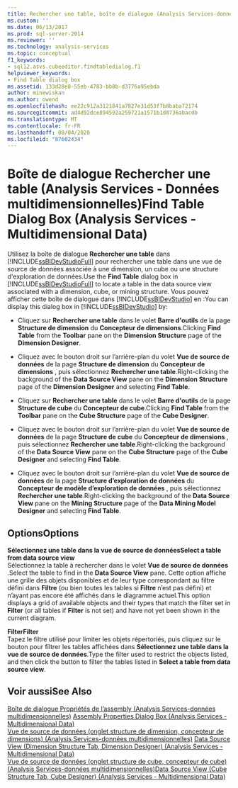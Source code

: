 ```yaml
---
title: Rechercher une table, boîte de dialogue (Analysis Services-données multidimensionnelles) | Microsoft Docs
ms.custom: ''
ms.date: 06/13/2017
ms.prod: sql-server-2014
ms.reviewer: ''
ms.technology: analysis-services
ms.topic: conceptual
f1_keywords:
- sql12.asvs.cubeeditor.findtabledialog.f1
helpviewer_keywords:
- Find Table dialog box
ms.assetid: 133d28e8-55eb-4783-bb8b-d3776a95ebda
author: minewiskan
ms.author: owend
ms.openlocfilehash: ee22c912a3121841a7827e31d53f7b8baba72174
ms.sourcegitcommit: ad4d92dce894592a259721a1571b1d8736abacdb
ms.translationtype: MT
ms.contentlocale: fr-FR
ms.lasthandoff: 08/04/2020
ms.locfileid: "87602434"
---
```

# <a name="find-table-dialog-box-analysis-services---multidimensional-data"></a><span data-ttu-id="f78f0-102">Boîte de dialogue Rechercher une table (Analysis Services - Données multidimensionnelles)</span><span class="sxs-lookup"><span data-stu-id="f78f0-102">Find Table Dialog Box (Analysis Services - Multidimensional Data)</span></span>
  <span data-ttu-id="f78f0-103">Utilisez la boîte de dialogue **Rechercher une table** dans [!INCLUDE[ssBIDevStudioFull](../includes/ssbidevstudiofull-md.md)] pour rechercher une table dans une vue de source de données associée à une dimension, un cube ou une structure d'exploration de données.</span><span class="sxs-lookup"><span data-stu-id="f78f0-103">Use the **Find Table** dialog box in [!INCLUDE[ssBIDevStudioFull](../includes/ssbidevstudiofull-md.md)] to locate a table in the data source view associated with a dimension, cube, or mining structure.</span></span> <span data-ttu-id="f78f0-104">Vous pouvez afficher cette boîte de dialogue dans [!INCLUDE[ssBIDevStudio](../includes/ssbidevstudio-md.md)] en :</span><span class="sxs-lookup"><span data-stu-id="f78f0-104">You can display this dialog box in [!INCLUDE[ssBIDevStudio](../includes/ssbidevstudio-md.md)] by:</span></span>  
  
-   <span data-ttu-id="f78f0-105">Cliquez sur **Rechercher une table** dans le volet **Barre d'outils** de la page **Structure de dimension** du **Concepteur de dimensions**.</span><span class="sxs-lookup"><span data-stu-id="f78f0-105">Clicking **Find Table** from the **Toolbar** pane on the **Dimension Structure** page of the **Dimension Designer**.</span></span>  
  
-   <span data-ttu-id="f78f0-106">Cliquez avec le bouton droit sur l’arrière-plan du volet **Vue de source de données** de la page **Structure de dimension** du **Concepteur de dimensions** , puis sélectionnez **Rechercher une table**.</span><span class="sxs-lookup"><span data-stu-id="f78f0-106">Right-clicking the background of the **Data Source View** pane on the **Dimension Structure** page of the **Dimension Designer** and selecting **Find Table**.</span></span>  
  
-   <span data-ttu-id="f78f0-107">Cliquez sur **Rechercher une table** dans le volet **Barre d'outils** de la page **Structure de cube** du **Concepteur de cube**.</span><span class="sxs-lookup"><span data-stu-id="f78f0-107">Clicking **Find Table** from the **Toolbar** pane on the **Cube Structure** page of the **Cube Designer**.</span></span>  
  
-   <span data-ttu-id="f78f0-108">Cliquez avec le bouton droit sur l’arrière-plan du volet **Vue de source de données** de la page **Structure de cube** du **Concepteur de dimensions** , puis sélectionnez **Rechercher une table**.</span><span class="sxs-lookup"><span data-stu-id="f78f0-108">Right-clicking the background of the **Data Source View** pane on the **Cube Structure** page of the **Cube Designer** and selecting **Find Table**.</span></span>  
  
-   <span data-ttu-id="f78f0-109">Cliquez avec le bouton droit sur l’arrière-plan du volet **Vue de source de données** de la page **Structure d’exploration de données** du **Concepteur de modèle d’exploration de données** , puis sélectionnez **Rechercher une table**.</span><span class="sxs-lookup"><span data-stu-id="f78f0-109">Right-clicking the background of the **Data Source View** pane on the **Mining Structure** page of the **Data Mining Model Designer** and selecting **Find Table**.</span></span>  
  
## <a name="options"></a><span data-ttu-id="f78f0-110">Options</span><span class="sxs-lookup"><span data-stu-id="f78f0-110">Options</span></span>  
 <span data-ttu-id="f78f0-111">**Sélectionnez une table dans la vue de source de données**</span><span class="sxs-lookup"><span data-stu-id="f78f0-111">**Select a table from data source view**</span></span>  
 <span data-ttu-id="f78f0-112">Sélectionnez la table à rechercher dans le volet **Vue de source de données** .</span><span class="sxs-lookup"><span data-stu-id="f78f0-112">Select the table to find in the **Data Source View** pane.</span></span> <span data-ttu-id="f78f0-113">Cette option affiche une grille des objets disponibles et de leur type correspondant au filtre défini dans **Filtre** (ou bien toutes les tables si **Filtre** n’est pas défini) et n’ayant pas encore été affichés dans le diagramme actuel.</span><span class="sxs-lookup"><span data-stu-id="f78f0-113">This option displays a grid of available objects and their types that match the filter set in **Filter** (or all tables if **Filter** is not set) and have not yet been shown in the current diagram.</span></span>  
  
 <span data-ttu-id="f78f0-114">**Filter**</span><span class="sxs-lookup"><span data-stu-id="f78f0-114">**Filter**</span></span>  
 <span data-ttu-id="f78f0-115">Tapez le filtre utilisé pour limiter les objets répertoriés, puis cliquez sur le bouton pour filtrer les tables affichées dans **Sélectionnez une table dans la vue de source de données**.</span><span class="sxs-lookup"><span data-stu-id="f78f0-115">Type the filter used to restrict the objects listed, and then click the button to filter the tables listed in **Select a table from data source view**.</span></span>  
  
## <a name="see-also"></a><span data-ttu-id="f78f0-116">Voir aussi</span><span class="sxs-lookup"><span data-stu-id="f78f0-116">See Also</span></span>  
 <span data-ttu-id="f78f0-117">[Boîte de dialogue Propriétés de l’assembly &#40;Analysis Services-données multidimensionnelles&#41;](assembly-properties-dialog-box-analysis-services-multidimensional-data.md) </span><span class="sxs-lookup"><span data-stu-id="f78f0-117">[Assembly Properties Dialog Box &#40;Analysis Services - Multidimensional Data&#41;](assembly-properties-dialog-box-analysis-services-multidimensional-data.md) </span></span>  
 <span data-ttu-id="f78f0-118">[Vue de source de données &#40;onglet structure de dimension, concepteur de dimensions&#41; &#40;Analysis Services-données multidimensionnelles&#41;](datasource-view-dimension-designer-analysis-services-multidimensional-data.md) </span><span class="sxs-lookup"><span data-stu-id="f78f0-118">[Data Source View &#40;Dimension Structure Tab, Dimension Designer&#41; &#40;Analysis Services - Multidimensional Data&#41;](datasource-view-dimension-designer-analysis-services-multidimensional-data.md) </span></span>  
 [<span data-ttu-id="f78f0-119">Vue de source de données &#40;onglet structure de cube, concepteur de cube&#41; &#40;Analysis Services-données multidimensionnelles&#41;</span><span class="sxs-lookup"><span data-stu-id="f78f0-119">Data Source View &#40;Cube Structure Tab, Cube Designer&#41; &#40;Analysis Services - Multidimensional Data&#41;</span></span>](data-source-view-cube-designer-analysis-services-multidimensional-data.md)  
  
  
